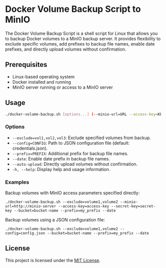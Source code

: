 # Docker Volume Backup Script to MinIO

The Docker Volume Backup Script is a shell script for Linux that allows you to backup Docker volumes to a MinIO backup server. It provides flexibility to exclude specific volumes, add prefixes to backup file names, enable date prefixes, and directly upload volumes without confirmation.

## Prerequisites

- Linux-based operating system
- Docker installed and running
- MinIO server running or access to a MinIO server

## Usage

```bash
./docker-volume-backup.sh [options...] (--minio-url=URL --access-key=KEY --secret-key=KEY --bucket=BUCKET | --config=CONFIG --bucket=BUCKET)
```

### Options

- `--exclude=vol1,vol2,vol3`: Exclude specified volumes from backup.
- `--config=CONFIG`: Path to JSON configuration file (default: credentials.json).
- `--prefix=PREFIX`: Additional prefix for backup file names.
- `--date`: Enable date prefix in backup file names.
- `--auto-upload`: Directly upload volumes without confirmation.
- `-h, --help`: Display help and usage information.

### Examples

Backup volumes with MinIO access parameters specified directly:
```
./docker-volume-backup.sh --exclude=volume1,volume2 --minio-url=http://minio-server --access-key=access-key --secret-key=secret-key --bucket=bucket-name --prefix=my_prefix --date
```

Backup volumes using a JSON configuration file:

```
./docker-volume-backup.sh --exclude=volume1,volume2 --config=config.json --bucket=bucket-name --prefix=my_prefix --date
```

## License

This project is licensed under the [MIT License](LICENSE).
